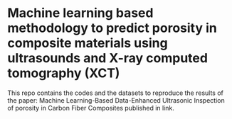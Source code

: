 # Machine learning based methodology to predict porosity in composite materials using ultrasounds and X-ray computed tomography (XCT)

This repo contains the codes and the datasets to reproduce the results of the paper: Machine Learning-Based Data-Enhanced Ultrasonic Inspection of porosity in Carbon Fiber Composites published in link.
